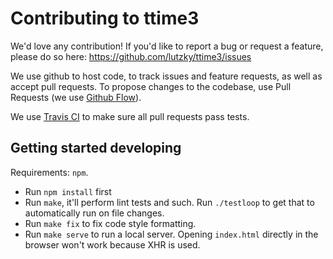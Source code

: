 # Contributing to ttime3

We'd love any contribution! If you'd like to report a bug or request a feature, please do so here: https://github.com/lutzky/ttime3/issues

We use github to host code, to track issues and feature requests, as well as accept pull requests.
To propose changes to the codebase, use Pull Requests (we use [Github Flow](https://guides.github.com/introduction/flow/index.html)).

We use [Travis CI](https://travis-ci.org/) to make sure all pull requests pass tests.

## Getting started developing

Requirements: `npm`.

* Run `npm install` first
* Run `make`, it'll perform lint tests and such. Run `./testloop` to get that to automatically run on file changes.
* Run `make fix` to fix code style formatting.
* Run `make serve` to run a local server. Opening `index.html` directly in the browser won't work because XHR is used.
